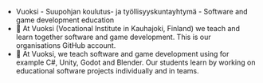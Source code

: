 * Vuoksi - Suupohjan koulutus- ja työllisyyskuntayhtymä - Software and game development education
* 🔭 At Vuoksi (Vocational Institute in Kauhajoki, Finland) we teach and learn together software and game development. This is our organisations GitHub account.
* 🌱 At Vuoksi, we teach software and game development using for example C#, Unity, Godot and Blender. Our students learn by working on educational software projects individually and in teams.
